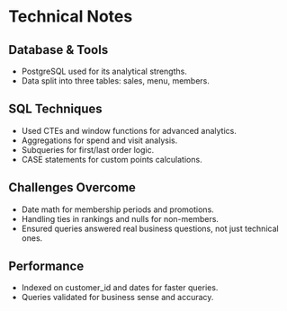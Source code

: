 # Technical Notes

## Database & Tools
- PostgreSQL used for its analytical strengths.
- Data split into three tables: sales, menu, members.

## SQL Techniques
- Used CTEs and window functions for advanced analytics.
- Aggregations for spend and visit analysis.
- Subqueries for first/last order logic.
- CASE statements for custom points calculations.

## Challenges Overcome
- Date math for membership periods and promotions.
- Handling ties in rankings and nulls for non-members.
- Ensured queries answered real business questions, not just technical ones.

## Performance
- Indexed on customer_id and dates for faster queries.
- Queries validated for business sense and accuracy. 